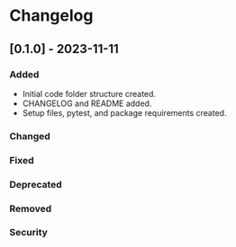 # Changelog

## [0.1.0] - 2023-11-11

### Added
- Initial code folder structure created.
- CHANGELOG and README added.
- Setup files, pytest, and package requirements created.

### Changed

### Fixed

### Deprecated

### Removed

### Security
